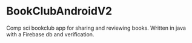 # BookClubAndroidV2
Comp sci bookclub app for sharing and reviewing books.
Written in java with a Firebase db and verification.
